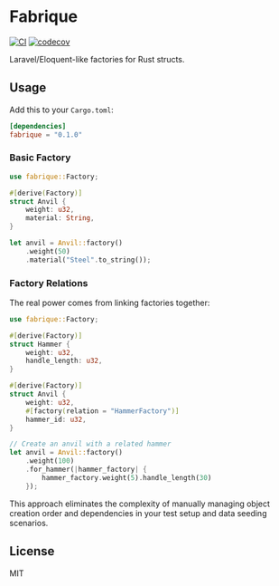 # Fabrique

[![CI](https://github.com/robinstraub/fabrique/actions/workflows/ci.yml/badge.svg)](https://github.com/robinstraub/fabrique/actions/workflows/ci.yml)
[![codecov](https://codecov.io/gh/robinstraub/fabrique/graph/badge.svg?token=5zZr9fVZyz)](https://codecov.io/gh/robinstraub/fabrique)

Laravel/Eloquent-like factories for Rust structs.

## Usage

Add this to your `Cargo.toml`:

```toml
[dependencies]
fabrique = "0.1.0"
```

### Basic Factory

```rust
use fabrique::Factory;

#[derive(Factory)]
struct Anvil {
    weight: u32,
    material: String,
}

let anvil = Anvil::factory()
    .weight(50)
    .material("Steel".to_string());
```

### Factory Relations

The real power comes from linking factories together:

```rust
use fabrique::Factory;

#[derive(Factory)]
struct Hammer {
    weight: u32,
    handle_length: u32,
}

#[derive(Factory)]
struct Anvil {
    weight: u32,
    #[factory(relation = "HammerFactory")]
    hammer_id: u32,
}

// Create an anvil with a related hammer
let anvil = Anvil::factory()
    .weight(100)
    .for_hammer(|hammer_factory| {
        hammer_factory.weight(5).handle_length(30)
    });
```

This approach eliminates the complexity of manually managing object creation order and dependencies in your test setup and data seeding scenarios.

## License

MIT